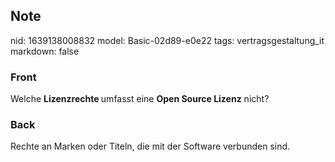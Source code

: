 ## Note
nid: 1639138008832
model: Basic-02d89-e0e22
tags: vertragsgestaltung_it
markdown: false

### Front
Welche <b>Lizenzrechte </b>umfasst eine <b>Open Source Lizenz</b> nicht?

### Back
Rechte an Marken oder Titeln, die mit der Software verbunden sind.
